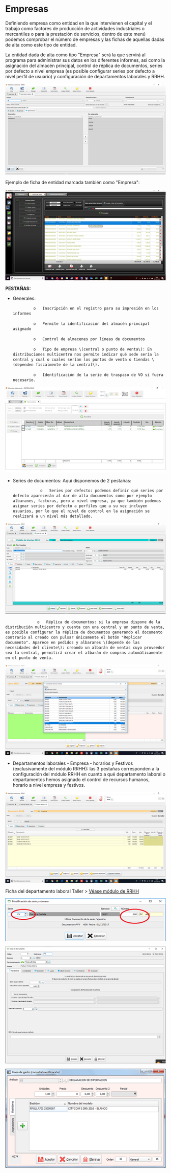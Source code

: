 # Empresas

Definiendo empresa como entidad en la que intervienen el capital y el trabajo como factores de producción de actividades industriales o mercantiles o para la prestación de servicios, dentro de este menú podemos comprobar el número de empresas y las fichas de aquellas dadas de alta como este tipo de entidad.

La entidad dada de alta como tipo "Empresa" será la que servirá al programa para administrar sus datos en los diferentes informes, así como la asignación del almacén principal, control de réplica de documentos, series por defecto a nivel empresa \(es posible configurar series por defecto a nivel perfil de usuario\) y configuración de departamentos laborales y RRHH.

![](../../.gitbook/assets/image%20%28339%29.png)

Ejemplo de ficha de entidad marcada también como "Empresa":

![](../../.gitbook/assets/image%20%28102%29.png)

**PESTAÑAS:**

* Generales: 

               o   Inscripción en el registro para su impresión en los informes

               o   Permite la identificación del almacén principal asignado

               o   Control de almacenes por líneas de documentos

               o   Tipo de empresa \(central o punto de venta\): En distribuciones multicentro nos permite indicar qué sede sería la central y cual o cuales serían los puntos de venta o tiendas \(dependen fiscalmente de la central\).

               o   Identificación de la serie de traspaso de VO si fuera necesario.

![](../../.gitbook/assets/image%20%28101%29.png)

* Series de documentos: Aquí disponemos de 2 pestañas:

                  o   Series por defecto: podemos definir qué series por defecto aparecerán al dar de alta documentos como por ejemplo albaranes, facturas, pero a nivel empresa, ya que también podemos asignar series por defecto a perfiles que a su vez incluyen usuarios, por lo que el nivel de control en la asignación se realizará a un nivel más detallado. 

![](../../.gitbook/assets/image%20%28112%29.png)

                  o   Réplica de documentos: si la empresa dispone de la distribución multicentro y cuenta con una central y un punto de venta, es posible configurar la réplica de documentos generando el documento contrario al creado con pulsar únicamente el botón "Replicar documento". Aparece en pedidos y albaranes \(depende de las necesidades del cliente\): creando un albarán de ventas cuyo proveedor sea la central, permitirá crear el albarán de compras automáticamente en el punto de venta.

![](../../.gitbook/assets/image%20%28352%29.png)

* Departamentos laborales - Empresa - horarios y Festivos \(exclusivamente del módulo RRHH\): las 3 pestañas corresponden a la configuración del módulo RRHH en cuanto a qué departamento laboral o departamentos hemos asignado el control de recursos humanos, horario a nivel empresa y festivos.

![](../../.gitbook/assets/image%20%28341%29.png)

Ficha del departamento laboral Taller &gt; [Véase módulo de RRHH](../recursos-humanos-1/recursos-humanos.md)

![Ficha del departamento laboral \(2-T &amp;gt; Demo-Taller\)](../../.gitbook/assets/image%20%28200%29.png)

![Horarios a nivel empresa - RRHH](../../.gitbook/assets/image%20%28302%29.png)

![Festivos a nivel empresa - RRHH](../../.gitbook/assets/image%20%28321%29.png)





